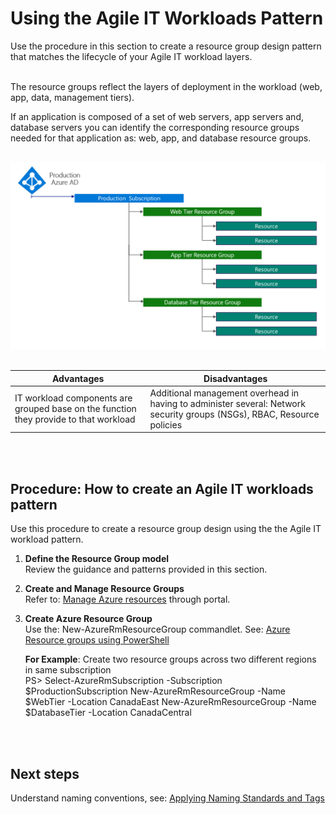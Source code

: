 # Using the Agile IT Workloads Pattern 
Use the procedure in this section to create a resource group design pattern that matches the lifecycle of your Agile IT workload layers. 
<br />
<br />

The  resource groups reflect the layers of deployment in the workload (web, app, data, management tiers).   

If an application is composed of a set of web servers, app servers and, database servers you can identify the corresponding resource groups needed for that application as: web, app, and database resource groups. 
<br />
<br />

![Workload-IT-Pattern](https://github.com/alvarovitta/Enrollment-and-Subscription/blob/master/_images/Agile-IT-Workloads-Pattern.png)
<br />
<br />

| Advantages | Disadvantages |
| ---------- | -----------|
|IT workload components are grouped base on the function they provide to that workload | Additional management overhead in having to administer several: Network security groups (NSGs), RBAC, Resource policies|
<br />
<br />

## Procedure: How to create an Agile IT workloads pattern  
Use this procedure to create a resource group design using the the Agile IT workload pattern.

1. **Define the Resource Group model**  
   Review the guidance and patterns provided in this section. 

2. **Create and Manage Resource Groups**  
   Refer to: [Manage Azure resources](https://docs.microsoft.com/en-us/rest/api/resources/resourcegroups) through portal. 

3. **Create Azure Resource Group**  
   Use the: New-AzureRmResourceGroup commandlet. See:   [Azure Resource groups using PowerShell](https://docs.microsoft.com/en-us/powershell/module/azurerm.resources/new-azurermresourcegroup?view=azurermps-6.1.0&viewFallbackFrom=azurermps-5.1.1)  
   
   **For Example**: Create two resource groups across two different regions in same subscription   
       PS> Select-AzureRmSubscription -Subscription $ProductionSubscription 
        New-AzureRmResourceGroup -Name $WebTier -Location CanadaEast 
        New-AzureRmResourceGroup -Name $DatabaseTier -Location CanadaCentral 
<br />
<br />
 
## Next steps 
Understand naming conventions, see:  [Applying Naming Standards and Tags](4.0-Applying-Naming-Standards-and-Tags.md) 

